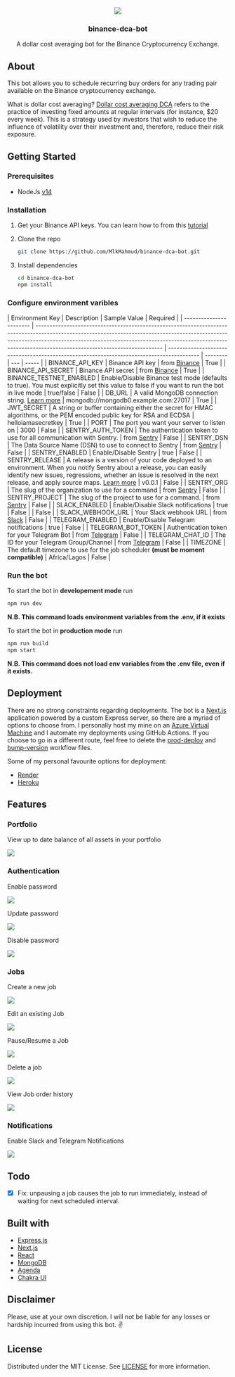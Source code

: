 <div align="center">
  <img src="public/logo.svg" />
  <h3 align="center">binance-dca-bot</h3>
  <p>A dollar cost averaging bot for the Binance Cryptocurrency Exchange.</p>
</div>

## About

This bot allows you to schedule recurring buy orders for any trading pair available on the Binance cryptocurrency exchange.

What is dollar cost averaging? [Dollar cost averaging DCA](https://academy.binance.com/en/glossary/dollar-cost-averaging) refers to the practice of investing fixed amounts at regular intervals (for instance, $20 every week). This is a strategy used by investors that wish to reduce the influence of volatility over their investment and, therefore, reduce their risk exposure.

## Getting Started

### Prerequisites

- NodeJs [v14](https://nodejs.org/en/download/releases/)

### Installation

1. Get your Binance API keys. You can learn how to from this [tutorial](https://www.binance.com/en/support/faq/360002502072)
2. Clone the repo

   ```sh
   git clone https://github.com/MlkMahmud/binance-dca-bot.git
   ```

3. Install dependencies
   ```sh
   cd binance-dca-bot
   npm install
   ```

### Configure environment varibles

| Environment Key         | Description                                                                                                                                                                                                                                                                             | Sample Value                                                                              | Required |
| ----------------------- | --------------------------------------------------------------------------------------------------------------------------------------------------------------------------------------------------------------------------------------------------------------------------------------- | ----------------------------------------------------------------------------------------- | -------- | --- | ----- |
| BINANCE_API_KEY         | Binance API key                                                                                                                                                                                                                                                                         | from [Binance](https://www.binance.com/en/support/faq/360002502072)                       | True     |
| BINANCE_API_SECRET      | Binance API secret                                                                                                                                                                                                                                                                      | from [Binance](https://www.binance.com/en/support/faq/360002502072)                       | True     |
| BINANCE_TESTNET_ENABLED | Enable/Disable Binance test mode (defaults to true). You must explicitly set this value to false if you want to run the bot in live mode                                                                                                                                                | true/false                                                                                | False    |
| DB_URL                  | A valid MongoDB connection string. [Learn more](https://docs.mongodb.com/manual/reference/connection-string/)                                                                                                                                                                           | mongodb://mongodb0.example.com:27017                                                      | True     |
| JWT_SECRET              | A string or buffer containing either the secret for HMAC algorithms, or the PEM encoded public key for RSA and ECDSA                                                                                                                                                                    | helloiamasecretkey                                                                        | True     |
| PORT                    | The port you want your server to listen on                                                                                                                                                                                                                                              | 3000                                                                                      | False    |
| SENTRY_AUTH_TOKEN       | The authentication token to use for all communication with Sentry.                                                                                                                                                                                                                      | from [Sentry](https://docs.sentry.io/product/cli/configuration/#to-authenticate-manually) | False    |
| SENTRY_DSN              | The Data Source Name (DSN) to use to connect to Sentry                                                                                                                                                                                                                                  | from [Sentry](https://docs.sentry.io/product/sentry-basics/dsn-explainer/)                | False    |
| SENTRY_ENABLED          | Enable/Disable Sentry                                                                                                                                                                                                                                                                   | true                                                                                      | False    |
| SENTRY_RELEASE          | A release is a version of your code deployed to an environment. When you notify Sentry about a release, you can easily identify new issues, regressions, whether an issue is resolved in the next release, and apply source maps. [Learn more](https://docs.sentry.io/product/releases) | v0.0.1                                                                                    | False    |
| SENTRY_ORG              | The slug of the organization to use for a command                                                                                                                                                                                                                                       | from [Sentry](https://docs.sentry.io/product/cli/configuration/#to-authenticate-manually) | False    |
| SENTRY_PROJECT          | The slug of the project to use for a command.                                                                                                                                                                                                                                           | from [Sentry](https://docs.sentry.io/product/cli/configuration/#to-authenticate-manually) | False    |
| SLACK_ENABLED           | Enable/Disable Slack notifications                                                                                                                                                                                                                                                      | true                                                                                      | False    |     | False |
| SLACK_WEBHOOK_URL       | Your Slack webhook URL                                                                                                                                                                                                                                                                  | from [Slack](https://api.slack.com/messaging/webhooks)                                    | False    |
| TELEGRAM_ENABLED        | Enable/Disable Telegram notifications                                                                                                                                                                                                                                                   | true                                                                                      | False    |
| TELEGRAM_BOT_TOKEN      | Authentication token for your Telegram Bot                                                                                                                                                                                                                                              | from [Telegram](https://dev.to/rizkyrajitha/get-notifications-with-telegram-bot-537l)     | False    |
| TELEGRAM_CHAT_ID        | The ID for your Telegram Group/Channel                                                                                                                                                                                                                                                  | from [Telegram](https://dev.to/rizkyrajitha/get-notifications-with-telegram-bot-537l)     | False    |
| TIMEZONE                | The default timezone to use for the job scheduler **(must be moment compatible)**                                                                                                                                                                                                       | Africa/Lagos                                                                              | False    |

### Run the bot

To start the bot in **developement mode** run

```sh
npm run dev
```

**N.B. This command loads environment variables from the .env, if it exists**

To start the bot in **production mode** run

```sh
npm run build
npm start
```

**N.B. This command does not load env variables from the .env file, even if it exists.**

## Deployment

There are no strong constraints regarding deployments. The bot is a [Next.js](https://nextjs.org) application powered by a custom Express server, so there are a myriad of options to choose from. I personally host my mine on an [Azure Virtual Machine](https://docs.microsoft.com/en-us/azure/virtual-machines/) and I automate my deployments using GitHub Actions. If you choose to go in a different route, feel free to delete the [prod-deploy](./.github/workflows/prod-deploy.yml) and [bump-version](./.github/workflows/bump-version.yml) workflow files.

Some of my personal favourite options for deployment:

- [Render](https://render.com/docs/deploy-node-express-app)
- [Heroku](https://devcenter.heroku.com/articles/deploying-nodejs)

## Features

### Portfolio

View up to date balance of all assets in your portfolio

![](./public/portfolio.gif)

### Authentication

Enable password

![](./public/enable-password.gif)

Update password

![](./public/update-password.gif)

Disable password

![](./public/disable-password.gif)

### Jobs

Create a new job

![](public/create-job.gif)

Edit an existing Job

![](./public/edit-job.gif)

Pause/Resume a Job

![](./public/pause-job.gif)

Delete a job

![](./public/delete-job.gif)

View Job order history

![](./public/job-history.gif)

### Notifications

Enable Slack and Telegram Notifications

![](./public/notifications.gif)

## Todo

- [x] Fix: unpausing a job causes the job to run immediately, instead of waiting for next scheduled interval.

## Built with

- [Express.js](https://expressjs.com/)
- [Next.js](https://nextjs.org/)
- [React](https://reactjs.org/)
- [MongoDB](https://www.mongodb.com/)
- [Agenda](https://www.npmjs.com/package/agenda)
- [Chakra UI](https://chakra-ui.com/)

## Disclaimer

Please, use at your own discretion. I will not be liable for any losses or hardship incurred from using this bot. ✌

## License

Distributed under the MIT License. See [LICENSE](LICENSE) for more information.
